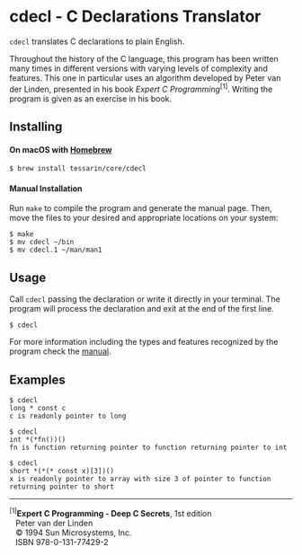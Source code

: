 # cdecl - C Declarations Translator

`cdecl` translates C declarations to plain English.

Throughout the history of the C language, this program has been written many
times in different versions with varying levels of complexity and features.
This one in particular uses an algorithm developed by Peter van der Linden,
presented in his book *Expert C Programming*<sup>[1]</sup>. Writing the
program is given as an exercise in his book.

## Installing

#### On macOS with [Homebrew][brw]

    $ brew install tessarin/core/cdecl

#### Manual Installation

Run `make` to compile the program and generate the manual page. Then, move the
files to your desired and appropriate locations on your system:

    $ make
    $ mv cdecl ~/bin
    $ mv cdecl.1 ~/man/man1

## Usage

Call `cdecl` passing the declaration or write it directly in your terminal.
The program will process the declaration and exit at the end of the first
line.

    $ cdecl

For more information including the types and features recognized by the
program check the [manual][man].

## Examples

    $ cdecl
    long * const c
    c is readonly pointer to long

    $ cdecl
    int *(*fn())()
    fn is function returning pointer to function returning pointer to int

    $ cdecl
    short *(*(* const x)[3])()
    x is readonly pointer to array with size 3 of pointer to function returning pointer to short

---

<sup>[1]</sup>**Expert C Programming - Deep C Secrets**, 1st edition  
  Peter van der Linden  
  © 1994 Sun Microsystems, Inc.  
  ISBN 978-0-131-77429-2

 [brw]: https://brew.sh
 [man]: cdecl.pod
